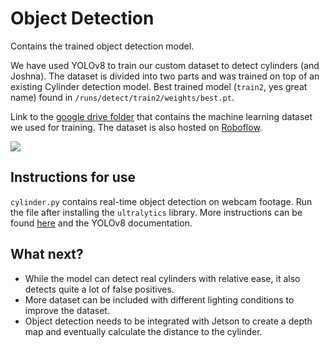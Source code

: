 # Object Detection
Contains the trained object detection model.

We have used YOLOv8 to train our custom dataset to detect cylinders (and Joshna). The dataset is divided into two parts and was trained on top of an existing Cylinder detection model. Best trained model (`train2`, yes great name) found in `/runs/detect/train2/weights/best.pt`. 

Link to the [google drive folder](https://drive.google.com/drive/folders/1QK62UmdmoQXiLw41GFYswY1ovvqW0M30?usp=drive_link) that contains the machine learning dataset we used for training. The dataset is also hosted on [Roboflow](https://universe.roboflow.com/dataset-half-part/insighting).

![](runs/detect/train2/val_batch0_labels.jpg)

## Instructions for use

`cylinder.py` contains real-time object detection on webcam footage. Run the file after installing the `ultralytics` library. More instructions can be found [here](https://dipankarmedh1.medium.com/real-time-object-detection-with-yolo-and-webcam-enhancing-your-computer-vision-skills-861b97c78993) and the YOLOv8 documentation.

## What next?

- While the model can detect real cylinders with relative ease, it also detects quite a lot of false positives.
- More dataset can be included with different lighting conditions to improve the dataset.
- Object detection needs to be integrated with Jetson to create a depth map and eventually calculate the distance to the cylinder.